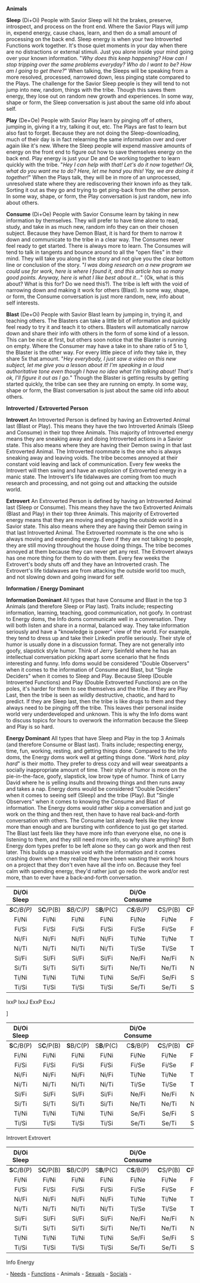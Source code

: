   
**Animals**  

**Sleep** (Di+Oi)  People with Savior Sleep will hit the brakes, preserve, introspect, and process on the front end.  Where the Savior Plays will jump in, expend energy, cause chaos, learn, and then do a small amount of processing on the back end.  Sleep energy is when your two Introverted Functions work together.  It's those quiet moments in your day when there are no distractions or external stimuli.  Just you alone inside your mind going over your known information.  "*Why does this keep happening?  How can I stop tripping over the same problems everyday?  Who do I want to be?  How am I going to get there?*"  When talking, the Sleeps will be speaking from a more resolved, processed, narrowed down, less pinging state compared to the Plays.  The challenge for the Savior Sleep people is they will tend to not jump into new, random, things with the tribe.  Though this saves them energy, they lose out on random new growth and experiences.  In some way, shape or form, the Sleep conversation is just about the same old info about self. 

**Play** (De+Oe)  People with Savior Play learn by pinging off of others, jumping in, giving it a try, talking it out, etc.  The Plays are fast to learn but also fast to forget.  Because they are not doing the Sleep-downloading, much of their day is in fact relearning the same information over and over again like it's new.  Where the Sleep people will expend massive amounts of energy on the front end to figure out how to save themselves energy on the back end.  Play energy is just your De and Oe working together to learn quickly with the tribe.  "*Hey I can help with that\!  Let's do it now together\!  Ok, what do you want me to do?  Here, let me hand you this\!  Yay, we are doing it together\!*"  When the Plays talk, they will be in more of an unprocessed, unresolved state where they are rediscovering their known info as they talk.  Sorting it out as they go and trying to get ping-back from the other person.  In some way, shape, or form, the Play conversation is just random, new info about others.    

**Consume** (Di+Oe)  People with Savior Consume learn by taking in new information by themselves.  They will prefer to have time alone to read, study, and take in as much new, random info they can on their chosen subject.  Because they have Demon Blast, it is hard for them to narrow it down and communicate to the tribe in a clear way.  The Consumes never feel ready to get started.  There is always more to learn.  The Consumes will tend to talk in tangents and bounce around to all the "open files" in their mind.  They will take you along in the story and not give you the clear bottom line or conclusion of the story.  "*I was doing research on a new program we could use for work, here is where I found it, and this article has so many good points.  Anyway, here is what I like best about it...*"  (Ok, what is this about?  What is this for?  Do we need this?).  The tribe is left with the void of narrowing down and making it work for others (Blast).  In some way, shape, or form, the Consume conversation is just more random, new, info about self interests.  

**Blast**  (De+Oi)  People with Savior Blast learn by jumping in, trying it, and teaching others.  The Blasters can take a little bit of information and quickly feel ready to try it and teach it to others.  Blasters will automatically narrow down and share their info with others in the form of some kind of a lesson.  This can be nice at first, but others soon notice that the Blaster is running on empty.  Where the Consumer may have a take in to share ratio of 5 to 1, the Blaster is the other way.  For every little piece of info they take in, they share 5x that amount.  "*Hey everybody, I just saw a video on this new subject, let me give you a lesson about it\!  I'm speaking in a loud authoritative tone even though I have no idea what I'm talking about\!  That's ok, I'll figure it out as I go.*"  Though the Blaster is getting results by getting started quickly, the tribe can see they are running on empty.  In some way, shape or form, the Blast conversation is just about the same old info about others. 

**Introverted / Extroverted Person**  

**Introvert**  An Introverted Person is defined by having an Extroverted Animal last (Blast or Play).  This means they have the two Introverted Animals (Sleep and Consume) in their top three Animals.  This majority of Introverted energy means they are sneaking away and doing Introverted actions in a Savior state.  This also means where they are having their Demon swing in that last Extroverted Animal.  The Introverted roommate is the one who is always sneaking away and leaving voids.  The tribe becomes annoyed at their constant void leaving and lack of communication.  Every few weeks the Introvert will then swing and have an explosion of Extroverted energy in a manic state.  The Introvert's life tidalwaves are coming from too much research and processing, and not going out and attacking the outside world.  

**Extrovert**  An Extroverted Person is defined by having an Introverted Animal last (Sleep or Consume).  This means they have the two Extroverted Animals (Blast and Play) in their top three Animals.  This majority of Extroverted energy means that they are moving and engaging the outside world in a Savior state.  This also means where they are having their Demon swing in that last Introverted Animal.  The Extroverted roommate is the one who is always moving and expending energy.  Even if they are not talking to people, they are still moving throughout the house doing things.  The tribe becomes annoyed at them because they can never get any rest.  The Extrovert always has one more thing for them to do with them.  Every few weeks the Extrovert's body shuts off and they have an Introverted crash.  The Extrovert's life tidalwaves are from attacking the outside world too much, and not slowing down and going inward for self. 

**Information / Energy Dominant**  

**Information Dominant**  All types that have Consume and Blast in the top 3 Animals (and therefore Sleep or Play last).  Traits include; respecting information, learning, teaching, good communication, not goofy.  In contrast to Energy doms, the Info doms communicate well in a conversation.  They will both listen and share in a normal, balanced way.  They take information seriously and have a "knowledge is power" view of the world.  For example, they tend to dress up and take their Linkedin profile seriously.   Their style of humor is usually done in a discussion format.  They are not generally into goofy, slapstick style humor.  Think of Jerry Seinfeld where he has an intellectual conversation picking apart some scenario that he finds interesting and funny.  Info doms would be considered "Double Observers" when it comes to the information of Consume and Blast, but "Single Deciders" when it comes to Sleep and Play.  Because Sleep (Double Introverted Functions) and Play (Double Extroverted Functions) are on the poles, it's harder for them to see themselves and the tribe.  If they are Play Last, then the tribe is seen as wildly destructive, chaotic, and hard to predict.  If they are Sleep last, then the tribe is like drugs to them and they always need to be pinging off the tribe.  This leaves their personal inside world very underdeveloped and unknown.  This is why the Info doms want to discuss topics for hours to overwork the information because the Sleep and Play is so hard.

**Energy Dominant**  All types that have Sleep and Play in the top 3 Animals (and therefore Consume or Blast last).  Traits include; respecting energy, time, fun, working, resting, and getting things done.  Compared to the Info doms, the Energy doms work well at getting things done.  "*Work hard, play hard*" is their motto.  They prefer to dress cozy and will wear sweatpants a socially inappropriate amount of time.  Their style of humor is more on the pie-in-the-face, goofy, slapstick, low brow type of humor.  Think of Larry David where he is yelling insults and throwing things and then runs away and takes a nap.  Energy doms would be considered "Double Deciders" when it comes to seeing self (Sleep) and the tribe (Play).  But "Single Observers" when it comes to knowing the Consume and Blast of information.  The Energy doms would rather skip a conversation and just go work on the thing and then rest, then have to have real back-and-forth conversation with others.  The Consume last already feels like they know more than enough and are bursting with confidence to just go get started.  The Blast last feels like they have more info than everyone else, no one is listening to them, and they still need more info, so why share anything?  Both Energy dom types prefer to be left alone so they can go work and then rest later.  This builds up a massive void with the information and it comes crashing down when they realize they have been wasting their work hours on a project that they don't even have all the info on.  Because they feel calm with spending energy, they'd rather just go redo the work and/or rest more, than to ever have a back-and-forth conversation. 

| Di/Oi  Sleep   |  |  |  | Di/Oe  Consume   |  |  |  | De/Oi  Blast   |  |  |  | De/Oe  Play   |  |  |  |
| :---: | :---: | :---: | :---: | :---: | :---: | :---: | :---: | :---: | :---: | :---: | :---: | :---: | :---: | :---: | :---: |
| ***S**C/B(P)* | S**C**/P(B) | ***S**B/C(P)* | S**B**/P(C) | *C**S**/B(P)* | **C**S/P(B) | **C**P/S(B) | *C**P**/B(S)* | *B**S**/C(P)* | **B**S/P(C) | **B**P/S(C) | *B**P**/C(S)* | P**C**/S(B) | ***P****C/B(S)*  | P**B**/S(C) | ***P****B/C(S)* |
| Fi/Ni | Fi/Ni | Fi/Ni | Fi/Ni | Fi/Ne | Fi/Ne | Fi/Ne | Fi/Ne | Ni/Fe | Ni/Fe | Ni/Fe | Ni/Fe | Fe/Ne | Fe/Ne | Fe/Ne | Fe/Ne |
| Fi/Si | Fi/Si | Fi/Si | Fi/Si | Fi/Se | Fi/Se | Fi/Se | Fi/Se | Ni/Te | Ni/Te | Ni/Te | Ni/Te | Fe/Se | Fe/Se | Fe/Se | Fe/Se |
| Ni/Fi | Ni/Fi | Ni/Fi | Ni/Fi | Ti/Ne | Ti/Ne | Ti/Ne | Ti/Ne | Si/Fe | Si/Fe | Si/Fe | Si/Fe | Ne/Fe | Ne/Fe | Ne/Fe | Ne/Fe |
| Ni/Ti | Ni/Ti | Ni/Ti | Ni/Ti | Ti/Se | Ti/Se | Ti/Se | Ti/Se | Si/Te | Si/Te | Si/Te | Si/Te | Ne/Te | Ne/Te | Ne/Te | Ne/Te |
| Si/Fi | Si/Fi | Si/Fi | Si/Fi | Ne/Fi | Ne/Fi | Ne/Fi | Ne/Fi | Fe/Ni | Fe/Ni | Fe/Ni | Fe/Ni | Se/Fe | Se/Fe | Se/Fe | Se/Fe |
| Si/Ti | Si/Ti | Si/Ti | Si/Ti | Ne/Ti | Ne/Ti | Ne/Ti | Ne/Ti | Fe/Si | Fe/Si | Fe/Si | Fe/Si | Se/Te | Se/Te | Se/Te | Se/Te |
| Ti/Ni | Ti/Ni | Ti/Ni | Ti/Ni | Se/Fi | Se/Fi | Se/Fi | Se/Fi | Te/Ni | Te/Ni | Te/Ni | Te/Ni | Te/Ne | Te/Ne | Te/Ne | Te/Ne |
| Ti/Si | Ti/Si | Ti/Si | Ti/Si | Se/Ti | Se/Ti | Se/Ti | Se/Ti | Te/Si | Te/Si | Te/Si | Te/Si | Te/Se | Te/Se | Te/Se | Te/Se |

 IxxP    IxxJ    ExxP    ExxJ  

\]

| Di/Oi  Sleep   |  |  |  | Di/Oe  Consume   |  |  |  | De/Oi  Blast   |  |  |  | De/Oe  Play   |  |  |  |
| :---: | :---: | :---: | :---: | :---: | :---: | :---: | :---: | :---: | :---: | :---: | :---: | :---: | :---: | :---: | :---: |
| **S**C/B(P) | S**C**/P(B) | **S**B/C(P) | S**B**/P(C) | C**S**/B(P) | **C**S/P(B) | **C**P/S(B) | C**P**/B(S) | B**S**/C(P) | **B**S/P(C) | **B**P/S(C) | B**P**/C(S) | P**C**/S(B) | **P**C/B(S)  | P**B**/S(C) | **P**B/C(S) |
| Fi/Ni | Fi/Ni | Fi/Ni | Fi/Ni | Fi/Ne | Fi/Ne | Fi/Ne | Fi/Ne | Ni/Fe | Ni/Fe | Ni/Fe | Ni/Fe | Fe/Ne | Fe/Ne | Fe/Ne | Fe/Ne |
| Fi/Si | Fi/Si | Fi/Si | Fi/Si | Fi/Se | Fi/Se | Fi/Se | Fi/Se | Ni/Te | Ni/Te | Ni/Te | Ni/Te | Fe/Se | Fe/Se | Fe/Se | Fe/Se |
| Ni/Fi | Ni/Fi | Ni/Fi | Ni/Fi | Ti/Ne | Ti/Ne | Ti/Ne | Ti/Ne | Si/Fe | Si/Fe | Si/Fe | Si/Fe | Ne/Fe | Ne/Fe | Ne/Fe | Ne/Fe |
| Ni/Ti | Ni/Ti | Ni/Ti | Ni/Ti | Ti/Se | Ti/Se | Ti/Se | Ti/Se | Si/Te | Si/Te | Si/Te | Si/Te | Ne/Te | Ne/Te | Ne/Te | Ne/Te |
| Si/Fi | Si/Fi | Si/Fi | Si/Fi | Ne/Fi | Ne/Fi | Ne/Fi | Ne/Fi | Fe/Ni | Fe/Ni | Fe/Ni | Fe/Ni | Se/Fe | Se/Fe | Se/Fe | Se/Fe |
| Si/Ti | Si/Ti | Si/Ti | Si/Ti | Ne/Ti | Ne/Ti | Ne/Ti | Ne/Ti | Fe/Si | Fe/Si | Fe/Si | Fe/Si | Se/Te | Se/Te | Se/Te | Se/Te |
| Ti/Ni | Ti/Ni | Ti/Ni | Ti/Ni | Se/Fi | Se/Fi | Se/Fi | Se/Fi | Te/Ni | Te/Ni | Te/Ni | Te/Ni | Te/Ne | Te/Ne | Te/Ne | Te/Ne |
| Ti/Si | Ti/Si | Ti/Si | Ti/Si | Se/Ti | Se/Ti | Se/Ti | Se/Ti | Te/Si | Te/Si | Te/Si | Te/Si | Te/Se | Te/Se | Te/Se | Te/Se |

Introvert  Extrovert

| Di/Oi  Sleep   |  |  |  | Di/Oe  Consume   |  |  |  | De/Oi  Blast   |  |  |  | De/Oe  Play   |  |  |  |
| :---: | :---: | :---: | :---: | :---: | :---: | :---: | :---: | :---: | :---: | :---: | :---: | :---: | :---: | :---: | :---: |
| **S**C/B(P) | S**C**/P(B) | **S**B/C(P) | S**B**/P(C) | C**S**/B(P) | **C**S/P(B) | **C**P/S(B) | C**P**/B(S) | B**S**/C(P) | **B**S/P(C) | **B**P/S(C) | B**P**/C(S) | P**C**/S(B) | **P**C/B(S)  | P**B**/S(C) | **P**B/C(S) |
| Fi/Ni | Fi/Ni | Fi/Ni | Fi/Ni | Fi/Ne | Fi/Ne | Fi/Ne | Fi/Ne | Ni/Fe | Ni/Fe | Ni/Fe | Ni/Fe | Fe/Ne | Fe/Ne | Fe/Ne | Fe/Ne |
| Fi/Si | Fi/Si | Fi/Si | Fi/Si | Fi/Se | Fi/Se | Fi/Se | Fi/Se | Ni/Te | Ni/Te | Ni/Te | Ni/Te | Fe/Se | Fe/Se | Fe/Se | Fe/Se |
| Ni/Fi | Ni/Fi | Ni/Fi | Ni/Fi | Ti/Ne | Ti/Ne | Ti/Ne | Ti/Ne | Si/Fe | Si/Fe | Si/Fe | Si/Fe | Ne/Fe | Ne/Fe | Ne/Fe | Ne/Fe |
| Ni/Ti | Ni/Ti | Ni/Ti | Ni/Ti | Ti/Se | Ti/Se | Ti/Se | Ti/Se | Si/Te | Si/Te | Si/Te | Si/Te | Ne/Te | Ne/Te | Ne/Te | Ne/Te |
| Si/Fi | Si/Fi | Si/Fi | Si/Fi | Ne/Fi | Ne/Fi | Ne/Fi | Ne/Fi | Fe/Ni | Fe/Ni | Fe/Ni | Fe/Ni | Se/Fe | Se/Fe | Se/Fe | Se/Fe |
| Si/Ti | Si/Ti | Si/Ti | Si/Ti | Ne/Ti | Ne/Ti | Ne/Ti | Ne/Ti | Fe/Si | Fe/Si | Fe/Si | Fe/Si | Se/Te | Se/Te | Se/Te | Se/Te |
| Ti/Ni | Ti/Ni | Ti/Ni | Ti/Ni | Se/Fi | Se/Fi | Se/Fi | Se/Fi | Te/Ni | Te/Ni | Te/Ni | Te/Ni | Te/Ne | Te/Ne | Te/Ne | Te/Ne |
| Ti/Si | Ti/Si | Ti/Si | Ti/Si | Se/Ti | Se/Ti | Se/Ti | Se/Ti | Te/Si | Te/Si | Te/Si | Te/Si | Te/Se | Te/Se | Te/Se | Te/Se |

Info  Energy

\- [Needs](https://docs.google.com/document/d/1lDw-g7P56_gnOHjtbz9a0CQnZRK2VmuM-yYScn69rVQ/edit) \- [Functions](https://docs.google.com/document/d/1LkCiCVM2cG5ErqB7pzYdDtoR4IuLS5z-ZTBVKKmoTHY/edit) \- Animals \- [Sexuals](https://docs.google.com/document/d/1kmbAvg5f3FFqygEGhwsFeUtOf8AEkgWp_Onlg6msiCo/edit) \- [Socials](https://docs.google.com/document/d/106Y1W3ui8IUMptspLebPQTfdBLXaF-wg359vUcR-kkQ/edit) \-